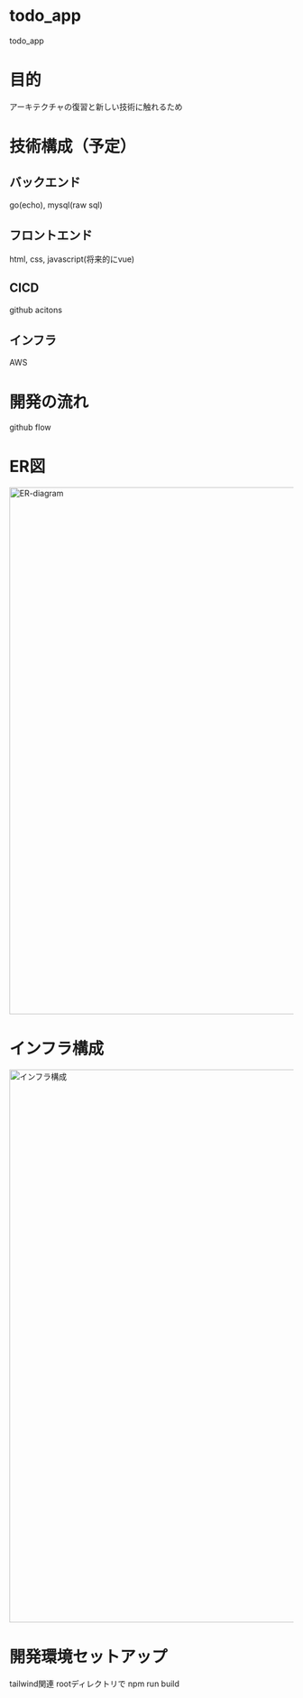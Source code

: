 # todo_app
todo_app

# 目的
アーキテクチャの復習と新しい技術に触れるため

# 技術構成（予定）
## バックエンド
go(echo), mysql(raw sql)

## フロントエンド
html, css, javascript(将来的にvue)

## CICD
github acitons

## インフラ
AWS

# 開発の流れ
github flow

# ER図
<img width="934" alt="ER-diagram" src="https://user-images.githubusercontent.com/80147523/167281553-ea47b638-7fcd-41db-918a-1776d4e53d55.png">

# インフラ構成
<img width="980" alt="インフラ構成" src="https://user-images.githubusercontent.com/80147523/167282182-8e4d9247-27d8-48bd-9b5f-5ac015fb106d.png">

# 開発環境セットアップ
tailwind関連
rootディレクトリで
npm run build


